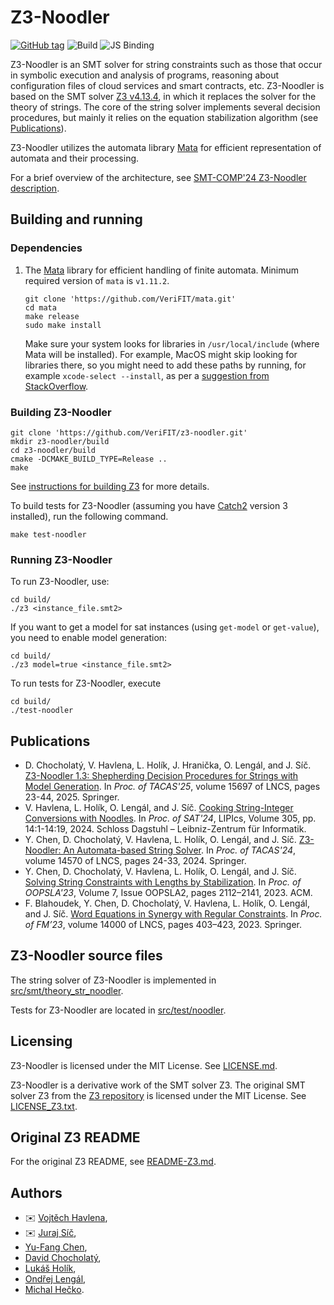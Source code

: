 # Z3-Noodler

[![GitHub tag](https://img.shields.io/github/tag/VeriFIT/z3-noodler.svg)](https://github.com/VeriFIT/z3-noodler)
![Build](https://github.com/VeriFIT/z3-noodler/actions/workflows/build.yml/badge.svg)
![JS Binding](https://github.com/VeriFIT/z3-noodler/actions/workflows/js-binding.yml/badge.svg)

Z3-Noodler is an SMT solver for string constraints such as those that occur in symbolic execution and analysis of programs, 
reasoning about configuration files of cloud services and smart contracts, etc.
Z3-Noodler is based on the SMT solver [Z3 v4.13.4](https://github.com/Z3Prover/z3/releases/tag/z3-4.13.4), in which it replaces the solver for the theory of strings. 
The core of the string solver implements several decision procedures, but mainly it relies on the equation stabilization algorithm (see [Publications](#publications)).

Z3-Noodler utilizes the automata library [Mata](https://github.com/VeriFIT/mata/) for efficient representation of automata and their processing.

For a brief overview of the architecture, see [SMT-COMP'24 Z3-Noodler description](doc/noodler/z3-noodler-system-description-2024.pdf).

[//]: # (TODO: Write the following paragraphs. ## Differences from Z3)

## Building and running

### Dependencies

1) The [Mata](https://github.com/VeriFIT/mata/) library for efficient handling of finite automata. Minimum required version of `mata` is `v1.11.2`.
    ```shell
    git clone 'https://github.com/VeriFIT/mata.git'
    cd mata
    make release
    sudo make install
    ```

    Make sure your system looks for libraries in `/usr/local/include` (where Mata will be installed). For example, MacOS might skip looking for libraries there, so you might need to add these paths by running, for example `xcode-select --install`, as per a [suggestion from StackOverflow](https://stackoverflow.com/a/26265473).

### Building Z3-Noodler

```shell
git clone 'https://github.com/VeriFIT/z3-noodler.git'
mkdir z3-noodler/build
cd z3-noodler/build
cmake -DCMAKE_BUILD_TYPE=Release ..
make
```
See [instructions for building Z3][cmake] for more details.

[visual_studio]: README-Z3.md#building-z3-on-windows-using-visual-studio-command-prompt
[make]: README-Z3.md#building-z3-using-make-and-gccclang
[cmake]: README-Z3.md#building-z3-using-cmake

To build tests for Z3-Noodler (assuming you have [Catch2](https://github.com/catchorg/Catch2) version 3 installed), run the following 
command.
```shell
make test-noodler
```

### Running Z3-Noodler
To run Z3-Noodler, use:
```shell
cd build/
./z3 <instance_file.smt2> 
```

If you want to get a model for sat instances (using `get-model` or `get-value`), you need to enable model generation:
```shell
cd build/
./z3 model=true <instance_file.smt2> 
```

To run tests for Z3-Noodler, execute
```shell
cd build/
./test-noodler
```

## Publications
- D. Chocholatý, V. Havlena, L. Holík, J. Hranička, O. Lengál, and J. Síč. [Z3-Noodler 1.3: Shepherding Decision Procedures for Strings with Model Generation](https://link.springer.com/chapter/10.1007/978-3-031-90653-4_2). In *Proc. of TACAS'25*, volume 15697 of LNCS, pages 23-44, 2025. Springer.
- V. Havlena, L. Holík, O. Lengál, and J. Síč. [Cooking String-Integer Conversions with Noodles](https://drops.dagstuhl.de/entities/document/10.4230/LIPIcs.SAT.2024.14). In *Proc. of SAT'24*, LIPIcs, Volume 305, pp. 14:1-14:19, 2024. Schloss Dagstuhl – Leibniz-Zentrum für Informatik.
- Y. Chen, D. Chocholatý, V. Havlena, L. Holík, O. Lengál, and J. Síč. [Z3-Noodler: An Automata-based String Solver](https://doi.org/10.1007/978-3-031-57246-3_2). In *Proc. of TACAS'24*, volume 14570 of LNCS, pages 24-33, 2024. Springer. 
- Y. Chen, D. Chocholatý, V. Havlena, L. Holík, O. Lengál, and J. Síč. [Solving String Constraints with Lengths by Stabilization](https://doi.org/10.1145/3622872). In *Proc. of OOPSLA'23*, Volume 7, Issue OOPSLA2, pages  2112–2141, 2023. ACM.
- F. Blahoudek, Y. Chen, D. Chocholatý, V. Havlena, L. Holík, O. Lengál, and J. Síč. [Word Equations in Synergy with Regular Constraints](https://doi.org/10.1007/978-3-031-27481-7_23).  In *Proc. of FM’23*, volume 14000 of LNCS, pages 403–423, 2023. Springer.


## Z3-Noodler source files

The string solver of Z3-Noodler is implemented in [src/smt/theory_str_noodler](src/smt/theory_str_noodler).

Tests for Z3-Noodler are located in [src/test/noodler](src/test/noodler).

## Licensing

Z3-Noodler is licensed under the MIT License. See [LICENSE.md](./LICENSE.md).

Z3-Noodler is a derivative work of the SMT solver Z3.
The original SMT solver Z3 from the [Z3 repository](https://github.com/Z3Prover/z3) is licensed under the MIT License. See [LICENSE_Z3.txt](./LICENSE_Z3.txt).

## Original Z3 README

For the original Z3 README, see [README-Z3.md](README-Z3.md).

## Authors
- :envelope: [Vojtěch Havlena](mailto:ihavlena@fit.vut.cz?subject=[GitHub]%20Z3-Noodler),
- :envelope: [Juraj Síč](mailto:sicjuraj@fit.vut.cz?subject=[GitHub]%20Z3-Noodler),
- [Yu-Fang Chen](mailto:yfc@iis.sinica.edu.tw?subject=[GitHub]%20Z3-Noodler),
- [David Chocholatý](mailto:xchoch08@stud.fit.vutbr.cz?subject=[GitHub]%20Z3-Noodler),
- [Lukáš Holík](mailto:holik@fit.vut.cz?subject=[GitHub]%20Z3-Noodler),
- [Ondřej Lengál](mailto:lengal@fit.vut.cz?subject=[GitHub]%20Z3-Noodler),
- [Michal Hečko](mailto:ihecko@fit.vut.cz?subject=[GitHub]%20Z3-Noodler).
